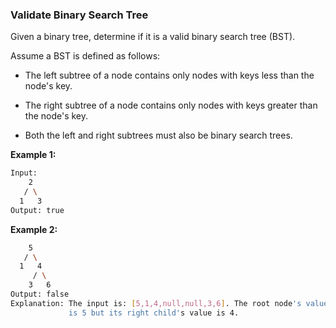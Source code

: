 ### Validate Binary Search Tree

Given a binary tree, determine if it is a valid binary search tree (BST).

Assume a BST is defined as follows:


- The left subtree of a node contains only nodes with keys less than the node's key.
- The right subtree of a node contains only nodes with keys greater than the node's key.

- Both the left and right subtrees must also be binary search trees.

**Example 1:**

```bash
Input:
    2
   / \
  1   3
Output: true
```

**Example 2:**

```bash
    5
   / \
  1   4
     / \
    3   6
Output: false
Explanation: The input is: [5,1,4,null,null,3,6]. The root node's value
             is 5 but its right child's value is 4.


